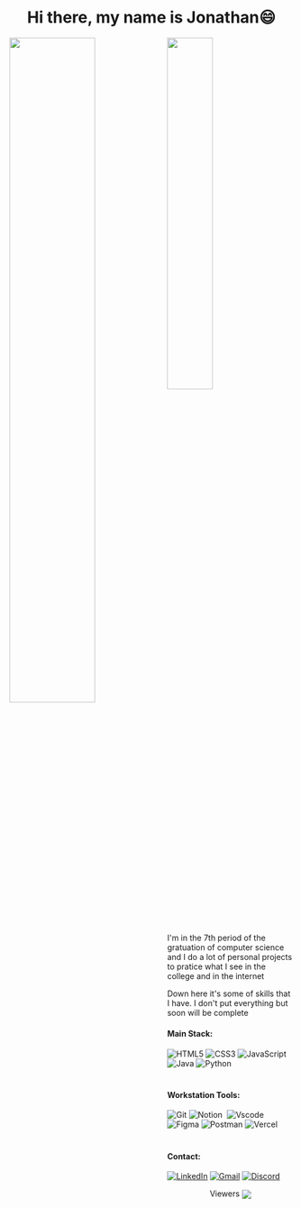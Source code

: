 <h1 align="center">Hi there, my name is Jonathan😄</h1>


<img width=55% align="left"  src="https://github-readme-streak-stats.herokuapp.com?user=JonathanAsf&theme=radical&mode=weekly"/>
<img width="40%" align="center" src="https://github-readme-stats.vercel.app/api/top-langs/?username=JonathanAsf&layout=compact&langs_count=7&theme=dracula"/>

##

  <span> I'm in the 7th period of the gratuation of computer science and I do a lot of personal projects to pratice what I see in the college and in the internet </span>
  <p> Down here it's some of skills that I have. I don't put everything but soon will be complete</p>

#### Main Stack:

![HTML5](https://img.shields.io/badge/HTML5-E34F26?style=for-the-badge&logo=html5&logoColor=white)
![CSS3](https://img.shields.io/badge/CSS3-1572B6?style=for-the-badge&logo=css3&logoColor=white)
![JavaScript](https://img.shields.io/badge/JavaScript-F7DF1E?style=for-the-badge&logo=javascript&logoColor=black)
![Java](https://img.shields.io/badge/java-%23ED8B00.svg?style=for-the-badge&logo=openjdk&logoColor=white)
![Python](https://img.shields.io/badge/python-3670A0?style=for-the-badge&logo=python&logoColor=ffdd54)
#

#### Workstation Tools:

![Git](https://img.shields.io/badge/GIT-E44C30?style=for-the-badge&logo=git&logoColor=white)
![Notion](https://img.shields.io/badge/Notion-000000?style=for-the-badge&logo=notion&logoColor=white)&nbsp;
![Vscode](https://img.shields.io/badge/Vscode-007ACC?style=for-the-badge&logo=visual-studio-code&logoColor=white)
![Figma](https://img.shields.io/badge/Figma-696969?style=for-the-badge&logo=figma&logoColor=figma)
![Postman](https://img.shields.io/badge/Postman-FF6C37.svg?style=for-the-badge&logo=Postman&logoColor=white)
![Vercel](https://img.shields.io/badge/vercel-%23000000.svg?style=for-the-badge&logo=vercel&logoColor=white)
  #

  #### Contact:

[![LinkedIn](https://img.shields.io/badge/LinkedIn-0077B5?style=for-the-badge&logo=linkedin&logoColor=white)](https://www.linkedin.com/in/JonathanAsf/)
[![Gmail](https://img.shields.io/badge/Gmail-333333?style=for-the-badge&logo=gmail&logoColor=red)](mailto:jonathan.a.farias@gmail.com)
[![Discord](https://img.shields.io/badge/Discord-7289DA?style=for-the-badge&logo=discord&logoColor=white)](https://discord.com/channels/@kneda/)
  
  
 
<p align="center">Viewers <img align="center" src="https://profile-counter.glitch.me/JonathanASF/count.svg" /> </p>
